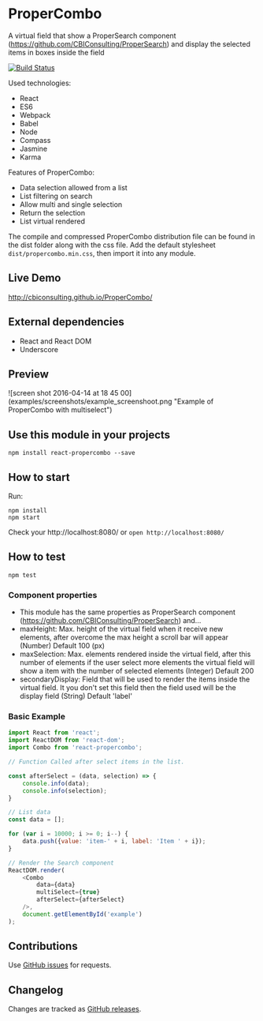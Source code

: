 # ProperCombo
A virtual field that show a ProperSearch component (https://github.com/CBIConsulting/ProperSearch) and display the selected items in boxes inside the field

[![Build Status](https://travis-ci.org/CBIConsulting/ProperCombo.svg)](https://travis-ci.org/CBIConsulting/ProperCombo)

Used technologies:

- React
- ES6
- Webpack
- Babel
- Node
- Compass
- Jasmine
- Karma


Features of ProperCombo:

* Data selection allowed from a list
* List filtering on search
* Allow multi and single selection
* Return the selection
* List virtual rendered


The compile and compressed ProperCombo distribution file can be found in the dist folder along with the css file. Add the default stylesheet `dist/propercombo.min.css`, then import it into any module.

## Live Demo
http://cbiconsulting.github.io/ProperCombo/

## External dependencies
* React and React DOM
* Underscore


## Preview
![screen shot 2016-04-14 at 18 45 00] (examples/screenshots/example_screenshoot.png "Example of ProperCombo with multiselect")

## Use this module in your projects
```
npm install react-propercombo --save
```

## How to start

Run:
```
npm install
npm start
```

Check your http://localhost:8080/ or  `open http://localhost:8080/`

## How to test

`npm test`

### Component properties
* This module has the same properties as ProperSearch component (https://github.com/CBIConsulting/ProperSearch) and...
* maxHeight: Max. height of the virtual field when it receive new elements, after overcome the max height a scroll bar will appear (Number) Default 100 (px)
* maxSelection: Max. elements rendered inside the virtual field, after this number of elements if the user select more elements the virtual field will show a item with the number of selected elements (Integer) Default 200
* secondaryDisplay: Field that will be used to render the items inside the virtual field. It you don't set this field then the field used will be the display field (String) Default 'label'

### Basic Example

```javascript
import React from 'react';
import ReactDOM from 'react-dom';
import Combo from 'react-propercombo';

// Function Called after select items in the list.

const afterSelect = (data, selection) => {
	console.info(data);
	console.info(selection);
}

// List data
const data = [];

for (var i = 10000; i >= 0; i--) {
	data.push({value: 'item-' + i, label: 'Item ' + i});
}

// Render the Search component
ReactDOM.render(
	<Combo
		data={data}
		multiSelect={true}
		afterSelect={afterSelect}
	/>,
	document.getElementById('example')
);
```


Contributions
------------

Use [GitHub issues](https://github.com/CBIConsulting/ProperCombo/issues) for requests.

Changelog
---------

Changes are tracked as [GitHub releases](https://github.com/CBIConsulting/ProperCombo/releases).
